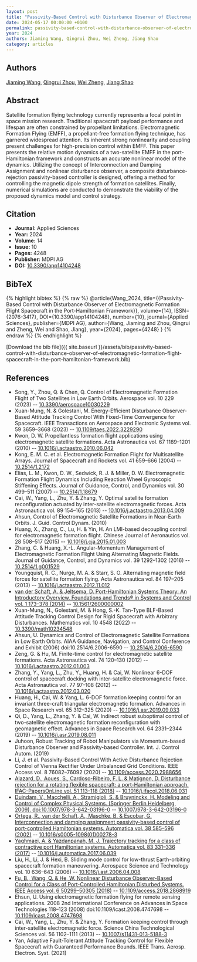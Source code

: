 ```yaml
---
layout: post
title: "Passivity-Based Control with Disturbance Observer of Electromagnetic Formation Flight Spacecraft in the Port-Hamiltonian Framework"
date: 2024-05-17 00:00:00 +0100
permalink: passivity-based-control-with-disturbance-observer-of-electromagnetic-formation-flight-spacecraft-in-the-port-hamiltonian-framework
year: 2024
authors: Jiaming Wang, Qingrui Zhou, Wei Zheng, Jiang Shao
category: articles
---
```

 
## Authors
[Jiaming Wang](authors/jiaming-wang), [Qingrui Zhou](authors/qingrui-zhou), [Wei Zheng](authors/wei-zheng), [Jiang Shao](authors/jiang-shao)
 
## Abstract
Satellite formation flying technology currently represents a focal point in space mission research. Traditional spacecraft payload performance and lifespan are often constrained by propellant limitations. Electromagnetic Formation Flying (EMFF), a propellant-free formation flying technique, has garnered widespread attention. Its inherent strong nonlinearity and coupling present challenges for high-precision control within EMFF. This paper presents the relative motion dynamics of a two-satellite EMFF in the port-Hamiltonian framework and constructs an accurate nonlinear model of the dynamics. Utilizing the concept of Interconnection and Damping Assignment and nonlinear disturbance observer, a composite disturbance-rejection passivity-based controller is designed, offering a method for controlling the magnetic dipole strength of formation satellites. Finally, numerical simulations are conducted to demonstrate the viability of the proposed dynamics model and control strategy.
 
## Citation
- **Journal:** Applied Sciences
- **Year:** 2024
- **Volume:** 14
- **Issue:** 10
- **Pages:** 4248
- **Publisher:** MDPI AG
- **DOI:** [10.3390/app14104248](https://doi.org/10.3390/app14104248)
 
## BibTeX
{% highlight bibtex %}
{% raw %}
@article{Wang_2024,
  title={{Passivity-Based Control with Disturbance Observer of Electromagnetic Formation Flight Spacecraft in the Port-Hamiltonian Framework}},
  volume={14},
  ISSN={2076-3417},
  DOI={10.3390/app14104248},
  number={10},
  journal={Applied Sciences},
  publisher={MDPI AG},
  author={Wang, Jiaming and Zhou, Qingrui and Zheng, Wei and Shao, Jiang},
  year={2024},
  pages={4248}
}
{% endraw %}
{% endhighlight %}
 
[Download the bib file]({{ site.baseurl }}/assets/bib/passivity-based-control-with-disturbance-observer-of-electromagnetic-formation-flight-spacecraft-in-the-port-hamiltonian-framework.bib)
 
## References
- Song, Y., Zhou, Q. & Chen, Q. Control of Electromagnetic Formation Flight of Two Satellites in Low Earth Orbits. Aerospace vol. 10 229 (2023) -- [10.3390/aerospace10030229](https://doi.org/10.3390/aerospace10030229)
- Xuan-Mung, N. & Golestani, M. Energy-Efficient Disturbance Observer-Based Attitude Tracking Control With Fixed-Time Convergence for Spacecraft. IEEE Transactions on Aerospace and Electronic Systems vol. 59 3659–3668 (2023) -- [10.1109/taes.2022.3229290](https://doi.org/10.1109/taes.2022.3229290)
- Kwon, D. W. Propellantless formation flight applications using electromagnetic satellite formations. Acta Astronautica vol. 67 1189–1201 (2010) -- [10.1016/j.actaastro.2010.06.042](https://doi.org/10.1016/j.actaastro.2010.06.042)
- Kong, E. M. C. et al. Electromagnetic Formation Flight for Multisatellite Arrays. Journal of Spacecraft and Rockets vol. 41 659–666 (2004) -- [10.2514/1.2172](https://doi.org/10.2514/1.2172)
- Elias, L. M., Kwon, D. W., Sedwick, R. J. & Miller, D. W. Electromagnetic Formation Flight Dynamics Including Reaction Wheel Gyroscopic Stiffening Effects. Journal of Guidance, Control, and Dynamics vol. 30 499–511 (2007) -- [10.2514/1.18679](https://doi.org/10.2514/1.18679)
- Cai, W., Yang, L., Zhu, Y. & Zhang, Y. Optimal satellite formation reconfiguration actuated by inter-satellite electromagnetic forces. Acta Astronautica vol. 89 154–165 (2013) -- [10.1016/j.actaastro.2013.04.009](https://doi.org/10.1016/j.actaastro.2013.04.009)
- Ahsun, Control of Electromagnetic Satellite Formations in Near-Earth Orbits. J. Guid. Control Dynam. (2010)
- Huang, X., Zhang, C., Lu, H. & Yin, H. An LMI-based decoupling control for electromagnetic formation flight. Chinese Journal of Aeronautics vol. 28 508–517 (2015) -- [10.1016/j.cja.2015.01.003](https://doi.org/10.1016/j.cja.2015.01.003)
- Zhang, C. & Huang, X.-L. Angular-Momentum Management of Electromagnetic Formation Flight Using Alternating Magnetic Fields. Journal of Guidance, Control, and Dynamics vol. 39 1292–1302 (2016) -- [10.2514/1.g001529](https://doi.org/10.2514/1.g001529)
- Youngquist, R. C., Nurge, M. A. & Starr, S. O. Alternating magnetic field forces for satellite formation flying. Acta Astronautica vol. 84 197–205 (2013) -- [10.1016/j.actaastro.2012.11.012](https://doi.org/10.1016/j.actaastro.2012.11.012)
- [van der Schaft, A. & Jeltsema, D. Port-Hamiltonian Systems Theory: An Introductory Overview. Foundations and Trends® in Systems and Control vol. 1 173–378 (2014)](port-hamiltonian-systems-theory-an-introductory-overview) -- [10.1561/2600000002](https://doi.org/10.1561/2600000002)
- Xuan-Mung, N., Golestani, M. & Hong, S.-K. Tan-Type BLF-Based Attitude Tracking Control Design for Rigid Spacecraft with Arbitrary Disturbances. Mathematics vol. 10 4548 (2022) -- [10.3390/math10234548](https://doi.org/10.3390/math10234548)
- Ahsun, U. Dynamics and Control of Electromagnetic Satellite Formations in Low Earth Orbits. AIAA Guidance, Navigation, and Control Conference and Exhibit (2006) doi:10.2514/6.2006-6590 -- [10.2514/6.2006-6590](https://doi.org/10.2514/6.2006-6590)
- Zeng, G. & Hu, M. Finite-time control for electromagnetic satellite formations. Acta Astronautica vol. 74 120–130 (2012) -- [10.1016/j.actaastro.2012.01.003](https://doi.org/10.1016/j.actaastro.2012.01.003)
- Zhang, Y., Yang, L., Zhu, Y., Huang, H. & Cai, W. Nonlinear 6-DOF control of spacecraft docking with inter-satellite electromagnetic force. Acta Astronautica vol. 77 97–108 (2012) -- [10.1016/j.actaastro.2012.03.020](https://doi.org/10.1016/j.actaastro.2012.03.020)
- Huang, H., Cai, W. & Yang, L. 6-DOF formation keeping control for an invariant three-craft triangular electromagnetic formation. Advances in Space Research vol. 65 312–325 (2020) -- [10.1016/j.asr.2019.09.033](https://doi.org/10.1016/j.asr.2019.09.033)
- Qi, D., Yang, L., Zhang, Y. & Cai, W. Indirect robust suboptimal control of two-satellite electromagnetic formation reconfiguration with geomagnetic effect. Advances in Space Research vol. 64 2331–2344 (2019) -- [10.1016/j.asr.2019.08.011](https://doi.org/10.1016/j.asr.2019.08.011)
- Juhoon, Robust Tracking of Robot Manipulators via Momentum-based Disturbance Observer and Passivity-based Controller. Int. J. Control Autom. (2019)
- Li, J. et al. Passivity-Based Control With Active Disturbance Rejection Control of Vienna Rectifier Under Unbalanced Grid Conditions. IEEE Access vol. 8 76082–76092 (2020) -- [10.1109/access.2020.2988656](https://doi.org/10.1109/access.2020.2988656)
- [Alazard, D., Aoues, S., Cardoso-Ribeiro, F. L. & Matignon, D. Disturbance rejection for a rotating flexible spacecraft: a port-Hamiltonian approach. IFAC-PapersOnLine vol. 51 113–118 (2018)](disturbance-rejection-for-a-rotating-flexible-spacecraft-a-port-hamiltonian-approach) -- [10.1016/j.ifacol.2018.06.031](https://doi.org/10.1016/j.ifacol.2018.06.031)
- [Duindam, V., Macchelli, A., Stramigioli, S. & Bruyninckx, H. Modeling and Control of Complex Physical Systems. (Springer Berlin Heidelberg, 2009). doi:10.1007/978-3-642-03196-0](modeling-and-control-of-complex-physical-systems) -- [10.1007/978-3-642-03196-0](https://doi.org/10.1007/978-3-642-03196-0)
- [Ortega, R., van der Schaft, A., Maschke, B. & Escobar, G. Interconnection and damping assignment passivity-based control of port-controlled Hamiltonian systems. Automatica vol. 38 585–596 (2002)](interconnection-and-damping-assignment-passivity-based-control-of-port-controlled-hamiltonian-systems) -- [10.1016/s0005-1098(01)00278-3](https://doi.org/10.1016/s0005-1098(01)00278-3)
- [Yaghmaei, A. & Yazdanpanah, M. J. Trajectory tracking for a class of contractive port Hamiltonian systems. Automatica vol. 83 331–336 (2017)](trajectory-tracking-for-a-class-of-contractive-port-hamiltonian-systems) -- [10.1016/j.automatica.2017.06.039](https://doi.org/10.1016/j.automatica.2017.06.039)
- Liu, H., Li, J. & Hexi, B. Sliding mode control for low-thrust Earth-orbiting spacecraft formation maneuvering. Aerospace Science and Technology vol. 10 636–643 (2006) -- [10.1016/j.ast.2006.04.008](https://doi.org/10.1016/j.ast.2006.04.008)
- [Fu, B., Wang, Q. & He, W. Nonlinear Disturbance Observer-Based Control for a Class of Port-Controlled Hamiltonian Disturbed Systems. IEEE Access vol. 6 50299–50305 (2018)](nonlinear-disturbance-observer-based-control-for-a-class-of-port-controlled-hamiltonian-disturbed-systems) -- [10.1109/access.2018.2868919](https://doi.org/10.1109/access.2018.2868919)
- Ehsun, U. Using electromagnetic formation flying for remote sensing applications. 2008 2nd International Conference on Advances in Space Technologies 118–123 (2008) doi:10.1109/icast.2008.4747698 -- [10.1109/icast.2008.4747698](https://doi.org/10.1109/icast.2008.4747698)
- Cai, W., Yang, L., Zhu, Y. & Zhang, Y. Formation keeping control through inter-satellite electromagnetic force. Science China Technological Sciences vol. 56 1102–1111 (2013) -- [10.1007/s11431-013-5188-3](https://doi.org/10.1007/s11431-013-5188-3)
- Yan, Adaptive Fault-Tolerant Attitude Tracking Control for Flexible Spacecraft with Guaranteed Performance Bounds. IEEE Trans. Aerosp. Electron. Syst. (2021)

